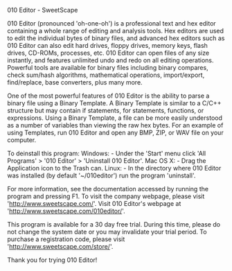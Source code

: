 
010 Editor                                     - SweetScape 

010 Editor (pronounced 'oh-one-oh') is a professional text and hex 
editor containing a whole range of editing and analysis tools. Hex 
editors are used to edit the individual bytes of binary files,
and advanced hex editors such as 010 Editor can also edit hard
drives, floppy drives, memory keys, flash drives, CD-ROMs, 
processes, etc. 010 Editor can open files of any size instantly, 
and features unlimited undo and redo on all editing operations. 
Powerful tools are available for binary files including binary 
compares, check sum/hash algorithms, mathematical operations, 
import/export, find/replace, base converters, plus many more.

One of the most powerful features of 010 Editor is the ability
to parse a binary file using a Binary Template. A Binary Template
is similar to a C/C++ structure but may contain if statements, 
for statements, functions, or expressions. Using a Binary Template,
a file can be more easily understood as a number of variables
than viewing the raw hex bytes. For an example of using Templates,
run 010 Editor and open any BMP, ZIP, or WAV file on your computer.

To deinstall this program:
    Windows:
        - Under the 'Start' menu click
          'All Programs' > '010 Editor' > 'Uninstall 010 Editor'.
    Mac OS X:
        - Drag the Application icon to the Trash can.
    Linux:
        - In the directory where 010 Editor was installed 
          (by default '~/010editor') run the program 'uninstall'.

For more information, see the documentation accessed by running
the program and pressing F1. To visit the company webpage, please visit
'http://www.sweetscape.com/'. Visit 010 Editor's webpage at
'http://www.sweetscape.com/010editor/'.

This program is available for a 30 day free trial. During this time, 
please do not change the system date or you may invalidate 
your trial period. To purchase a registration code, please 
visit 'http://www.sweetscape.com/store/'.

Thank you for trying 010 Editor!
